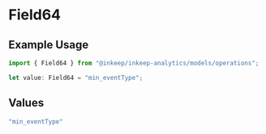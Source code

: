 # Field64

## Example Usage

```typescript
import { Field64 } from "@inkeep/inkeep-analytics/models/operations";

let value: Field64 = "min_eventType";
```

## Values

```typescript
"min_eventType"
```